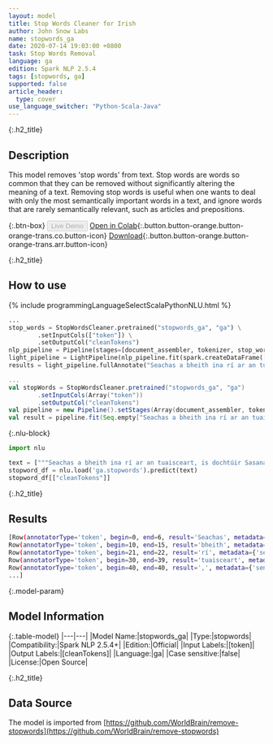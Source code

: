 ```yaml
---
layout: model
title: Stop Words Cleaner for Irish
author: John Snow Labs
name: stopwords_ga
date: 2020-07-14 19:03:00 +0800
task: Stop Words Removal
language: ga
edition: Spark NLP 2.5.4
tags: [stopwords, ga]
supported: false
article_header:
  type: cover
use_language_switcher: "Python-Scala-Java"
---
```


{:.h2_title}
## Description
This model removes 'stop words' from text. Stop words are words so common that they can be removed without significantly altering the meaning of a text. Removing stop words is useful when one wants to deal with only the most semantically important words in a text, and ignore words that are rarely semantically relevant, such as articles and prepositions.

{:.btn-box}
<button class="button button-orange" disabled>Live Demo</button>
[Open in Colab](https://colab.research.google.com/github/JohnSnowLabs/spark-nlp-workshop/blob/b2eb08610dd49d5b15077cc499a94b4ec1e8b861/jupyter/annotation/english/stop-words/StopWordsCleaner.ipynb){:.button.button-orange.button-orange-trans.co.button-icon}
[Download](https://s3.amazonaws.com/auxdata.johnsnowlabs.com/public/models/stopwords_ga_ga_2.5.4_2.4_1594742439377.zip){:.button.button-orange.button-orange-trans.arr.button-icon}

{:.h2_title}
## How to use

<div class="tabs-box" markdown="1">

{% include programmingLanguageSelectScalaPythonNLU.html %}

```python
...
stop_words = StopWordsCleaner.pretrained("stopwords_ga", "ga") \
        .setInputCols(["token"]) \
        .setOutputCol("cleanTokens")
nlp_pipeline = Pipeline(stages=[document_assembler, tokenizer, stop_words])
light_pipeline = LightPipeline(nlp_pipeline.fit(spark.createDataFrame([['']]).toDF("text")))
results = light_pipeline.fullAnnotate("Seachas a bheith ina rí ar an tuaisceart, is dochtúir Sasanach é John Snow agus ceannaire i bhforbairt ainéistéise agus sláinteachas míochaine.")
```

```scala
...
val stopWords = StopWordsCleaner.pretrained("stopwords_ga", "ga")
        .setInputCols(Array("token"))
        .setOutputCol("cleanTokens")
val pipeline = new Pipeline().setStages(Array(document_assembler, tokenizer, stopWords))
val result = pipeline.fit(Seq.empty["Seachas a bheith ina rí ar an tuaisceart, is dochtúir Sasanach é John Snow agus ceannaire i bhforbairt ainéistéise agus sláinteachas míochaine."].toDS.toDF("text")).transform(data)
```

{:.nlu-block}
```python
import nlu

text = ["""Seachas a bheith ina rí ar an tuaisceart, is dochtúir Sasanach é John Snow agus ceannaire i bhforbairt ainéistéise agus sláinteachas míochaine."""]
stopword_df = nlu.load('ga.stopwords').predict(text)
stopword_df[["cleanTokens"]]
```

</div>

{:.h2_title}
## Results

```bash
[Row(annotatorType='token', begin=0, end=6, result='Seachas', metadata={'sentence': '0'}),
Row(annotatorType='token', begin=10, end=15, result='bheith', metadata={'sentence': '0'}),
Row(annotatorType='token', begin=21, end=22, result='rí', metadata={'sentence': '0'}),
Row(annotatorType='token', begin=30, end=39, result='tuaisceart', metadata={'sentence': '0'}),
Row(annotatorType='token', begin=40, end=40, result=',', metadata={'sentence': '0'}),
...]
```

{:.model-param}
## Model Information

{:.table-model}
|---|---|
|Model Name:|stopwords_ga|
|Type:|stopwords|
|Compatibility:|Spark NLP 2.5.4+|
|Edition:|Official|
|Input Labels:|[token]|
|Output Labels:|[cleanTokens]|
|Language:|ga|
|Case sensitive:|false|
|License:|Open Source|

{:.h2_title}
## Data Source
The model is imported from [https://github.com/WorldBrain/remove-stopwords](https://github.com/WorldBrain/remove-stopwords)